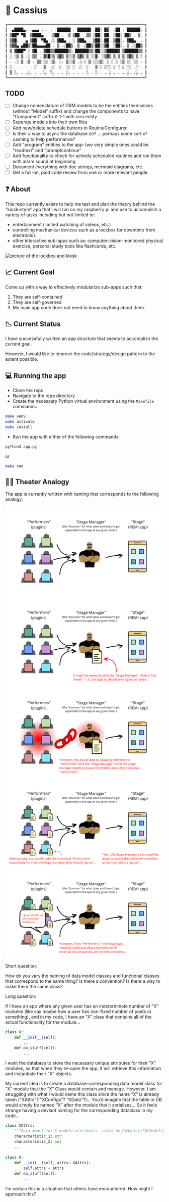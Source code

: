 # 🚀 Cassius

```python
╔═════════════════════════════════════════════════════════════╗
║ .▄████▄. .▄▄▄ . . . .██████ . ██████ .██░ █▓. .██ . ██████. ║  
║ ▒██▀ ▀█. ▒████▄ . .▒██ . .▒ ▒██. .▒▒ ░██░ ██. ░██░ ██▒ . ▒. ║ 
║ ▒▓█. . ▄ ▒██. ▀█▄ .░ ▓██▄ . ░ ▓██▄ . ▒██░.██. ▒██░. ▓██▄. . ║ 
║ ▒▓▓▄ ▄██▒░██▄▄▄▄██ . ▒ .░██▒. ▒ .░██▒░██░░▓█. ░██░. ▒ .░██▒ ║
║ ▒ ▓███▀ ░ ▓█ . ▓██▒▒██████▒░.██████▒▒░██░░▒█████▓ ▒██████▒▒ ║
║ ░ ░▒ ▒ .░ ▒▒ . ▓▒█░▒ ▒▓▒ ▒░░▒ ▒▓▒ ▒ ░░▓. ░▒▓▒ ▒ ▒ ▒ ▒▓▒ ▒ ░ ║
║ . .░ ▒ .▒ . ▒▒ ░░ ░▒. ░. ▒░░▒ .░.░ ▒.░░░▒░ ░ ░ ░ ░▒ ░░ ░░ . ║
║ ░. . . . . ░ . ▒. .░ .░. ░░ ░ .░. ░ . ▒ ░ ░░░ ░ ░ ░ ░░ .░ . ║ 
║ ▒ ░. . .░. . . ░. ░. . . ░. . . . ░ . ░ . . ░ . . . ░. .░ . ║
╚═════════════════════════════════════════════════════════════╝ 
```

## TODO

- [ ] Change nomenclature of ORM models to be the entities themselves (without "Model" suffix) and change the components to have "Component" suffix if 1-1 with orm entity
- [ ] Seperate models into their own files
- [ ] Add new/delete schedule buttons in RoutineConfigurer
- [ ] Is their a way to async the database i/o? ... perhaps some sort of caching to help performance?
- [ ] Add "program" entities to the app: two very simple ones could be "readtext" and "promptcontinue"
- [ ] Add functionality to check for actively scheduled routines and run them with alarm sound at beginning
- [ ] Document everything with doc strings, mermaid diagrams, etc.
- [ ] Get a full-on, paid code review from one or more relevant people

## ❓ About

This repo currently exists to help me test and plan the theory behind the "kiosk-style" app that I will run on my raspberry pi and use to accomplish a variety of tasks including but not limited to:

- entertainment (limited watching of videos, etc.)
- controlling mechanical devices such as a lockbox for downtime from electronics
- other interactive sub-apps such as: computer-vision-monitored physical exercise, personal study tools like flashcards, etc.

![picture of the lockbox and kiosk](https://i.imgur.com/64x0Byw.jpeg)

## 📈 Current Goal

Come up with a way to effectively modularize sub-apps such that:

1. They are self-contained
2. They are self-governed
3. My main app code does not need to know anything about them.

## 📉 Current Status

I have successfully written an app structure that seems to accomplish the current goal.

However, I would like to improve the code/strategy/design pattern to the extent possible.

## 💻 Running the app

- Clone the repo
- Navigate to the repo directory
- Create the necessary Python virtual environment using the `Makefile` commands:

```bash
make venv
make activate
make install
```

- Run the app with either of the following commands:

```bash
python3 app.py
```

or

```bash
make run
```

## 💃🏯 Theater Analogy

The app is currently written with naming that corresponds to the following analogy:

![images/TheaterAnalogy-1.png](readme_images/TheaterAnalogy-1.png)
![images/TheaterAnalogy-2.png](readme_images/TheaterAnalogy-2.png)
![images/TheaterAnalogy-3.png](readme_images/TheaterAnalogy-3.png)
![images/TheaterAnalogy-4.png](readme_images/TheaterAnalogy-4.png)
![images/TheaterAnalogy-5.png](readme_images/TheaterAnalogy-5.png)

Short question:

How do you vary the naming of data model classes and functional classes that correspond to the same thing? Is there a convention? Is there a way to make them the same class?

Long question:

If I have an app where any given user has an indeterminate number of "X” modules (like say maybe how a user has non-fixed number of posts or something), and in my code, I have an “X” class that contains all of the actual functionality for the module…

```python
class X:
    def __init__(self):
        ...
    def do_stuff(self):
        ...
```

I want the database to store the necessary unique attributes for their “X” modules, so that when they re-open the app, it will retrieve this information and instantiate their “X” objects.

My current idea is to create a database-corresponding data model class for “X” module that the “X” Class would contain and manage. However, I am struggling with what I would name this class since the name “X” is already taken ("XAttrs"? "XConfigs”? “XData"?)… You’d imagine that the table in DB would simply be named “X” after the module that it serializes… So it feels strange having a deviant naming for the corresponding dataclass in my code…

```python
class XAttrs:
    """Data model for X module attributes--could be Pydantic/SQLModel/etc."""
    characteristic_1: str
    characteristic_2: int
    ...

class X:
    def __init__(self, attrs: XAttrs):
        self.attrs = attrs
    def do_stuff(self):
        ...
```

I’m certain this is a situation that others have encountered. How might I approach this?